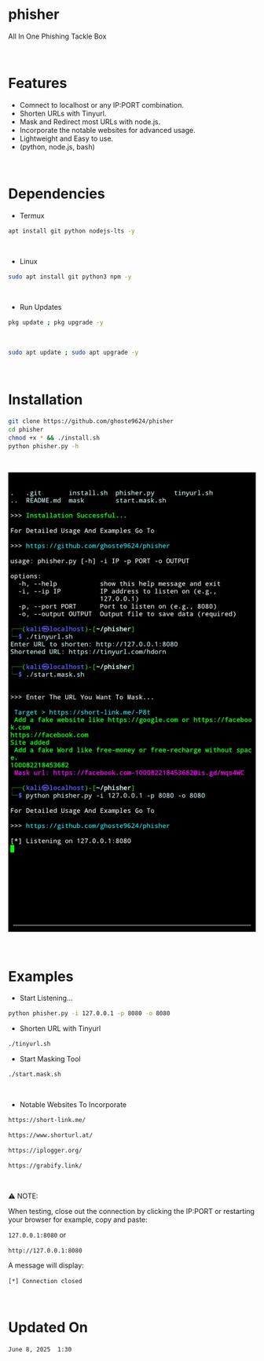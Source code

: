 # phisher
All In One Phishing Tackle Box

<br>

# Features
* Comnect to localhost or any IP:PORT combination.
* Shorten URLs with Tinyurl.
* Mask and Redirect most URLs with node.js.
* Incorporate the notable websites for advanced usage.
* Lightweight and Easy to use.
* (python, node.js, bash)

<br>

# Dependencies
* Termux
```bash
apt install git python nodejs-lts -y
```

<br>

* Linux
```bash
sudo apt install git python3 npm -y
```

<br>

* Run Updates
```bash
pkg update ; pkg upgrade -y
```

<br>

```bash
sudo apt update ; sudo apt upgrade -y
```

<br>

# Installation 
```bash
git clone https://github.com/ghoste9624/phisher
cd phisher
chmod +x * && ./install.sh 
python phisher.py -h
```

<br>

![alt text](https://github.com/ghoste9624/phisher/blob/main/files%2FScreenshot_20250608-011706_Termux.jpg)

<br>

# Examples
* Start Listening...
```bash
python phisher.py -i 127.0.0.1 -p 8080 -o 8080
```
* Shorten URL with Tinyurl
```bash
./tinyurl.sh
```
* Start Masking Tool
```bash
./start.mask.sh
```

<br>

* Notable Websites To Incorporate 
```bash
https://short-link.me/
```
```bash
https://www.shorturl.at/
```
```bash
https://iplogger.org/
```
```bash
https://grabify.link/
```

<br>

⚠️ NOTE: 

When testing, close out the connection by clicking the IP:PORT or restarting your browser for example, copy and paste:

``127.0.0.1:8080`` or 

``http://127.0.0.1:8080``

A message will display:

``[*] Connection closed``

<br>

# Updated On 
``
June 8, 2025  1:30
``

<br>
